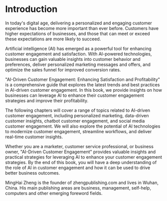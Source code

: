 # Introduction

In today's digital age, delivering a personalized and engaging customer experience has become more important than ever before. Customers have higher expectations of businesses, and those that can meet or exceed these expectations are more likely to succeed.

Artificial intelligence (AI) has emerged as a powerful tool for enhancing customer engagement and satisfaction. With AI-powered technologies, businesses can gain valuable insights into customer behavior and preferences, deliver personalized marketing messages and offers, and optimize the sales funnel for improved conversion rates.

"AI-Driven Customer Engagement: Enhancing Satisfaction and Profitability" is a comprehensive guide that explores the latest trends and best practices in AI-driven customer engagement. In this book, we provide insights on how businesses can leverage AI to enhance their customer engagement strategies and improve their profitability.

The following chapters will cover a range of topics related to AI-driven customer engagement, including personalized marketing, data-driven customer insights, chatbot customer engagement, and social media customer engagement. We will also explore the potential of AI technologies to modernize customer engagement, streamline workflows, and deliver real-time customer insights.

Whether you are a marketer, customer service professional, or business owner, "AI-Driven Customer Engagement" provides valuable insights and practical strategies for leveraging AI to enhance your customer engagement strategies. By the end of this book, you will have a deep understanding of the role of AI in customer engagement and how it can be used to drive better business outcomes.

MingHai Zheng is the founder of zhengpublishing.com and lives in Wuhan, China. His main publishing areas are business, management, self-help, computers and other emerging foreword fields.
